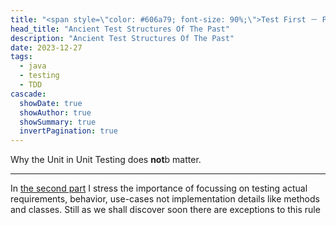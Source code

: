 ```yaml
---
title: "<span style=\"color: #606a79; font-size: 90%;\">Test First － Part 3</span><br/> Ancient Testing Pyramids"
head_title: "Ancient Test Structures Of The Past"
description: "Ancient Test Structures Of The Past" 
date: 2023-12-27
tags:
  - java
  - testing
  - TDD
cascade:
  showDate: true
  showAuthor: true
  showSummary: true
  invertPagination: true
---
```

Why the Unit in Unit Testing does **not**b matter.
<!--more-->
---
In [the second part](unit-test-ambiguity) I stress the importance of focussing on testing actual requirements, behavior,
use-cases not implementation details like methods and classes.
Still as we shall discover soon there are exceptions to this rule
